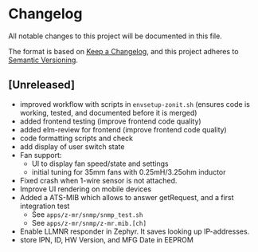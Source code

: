 # Changelog

All notable changes to this project will be documented in this file.

The format is based on [Keep a Changelog](https://keepachangelog.com/en/1.1.0/),
and this project adheres to
[Semantic Versioning](https://semver.org/spec/v2.0.0.html).

## [Unreleased]

- improved workflow with scripts in `envsetup-zonit.sh` (ensures code is
  working, tested, and documented before it is merged)
- added frontend testing (improve frontend code quality)
- added elm-review for frontend (improve frontend code quality)
- code formatting scripts and check
- add display of user switch state
- Fan support:
  - UI to display fan speed/state and settings
  - initial tuning for 35mm fans with 0.25mH/3.25ohm inductor
- Fixed crash when 1-wire sensor is not attached.
- Improve UI rendering on mobile devices
- Added a ATS-MIB which allows to answer getRequest, and a first integration
  test
  - See `apps/z-mr/snmp/snmp_test.sh`
  - See `apps/z-mr/snmp/z-mr.mib.[ch]`
- Enable LLMNR responder in Zephyr. It saves looking up IP-addresses.
- store IPN, ID, HW Version, and MFG Date in EEPROM
